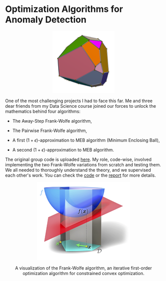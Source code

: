 # Optimization Algorithms for Anomaly Detection

<p align="center">
  <img src="images/optimization.png" alt="" width="200"/>
</p>

One of the most challenging projects I had to face this far. Me and three dear friends from my Data Science course joined our forces to unlock the mathematics behind four algorithms:

- The Away-Step Frank-Wolfe algorithm,

- The Pairwise Frank-Wolfe algorithm,

- A first $(1+\epsilon)$-approximation to MEB algorithm (Minimum Enclosing Ball),

- A second $(1+\epsilon)$-approximation to MEB algorithm.

The original group code is uploaded [here](https://github.com/Optimization-project-exam/Optimization-for-Data-Science-project). My role, code-wise, involved implementing the two Frank-Wolfe variations from scratch and testing them. We all needed to thoroughly understand the theory, and we supervised each other's work. You can check the [code](code.ipynb) or the [report](report.pdf) for more details.

<p align="center">
    <img src="images/fw_visualization.png" alt="" width="300"/>
</p>

<p align="center">A visualization of the Frank-Wolfe algorithm, an iterative first-order optimization algorithm for constrained convex optimization.</p>
